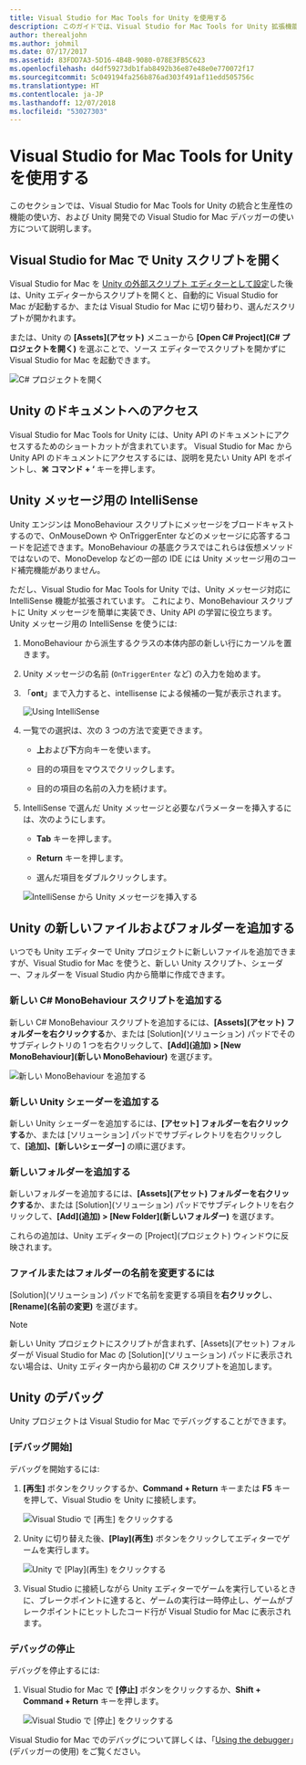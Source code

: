 ```yaml
---
title: Visual Studio for Mac Tools for Unity を使用する
description: このガイドでは、Visual Studio for Mac Tools for Unity 拡張機能を使用する方法について説明します
author: therealjohn
ms.author: johmil
ms.date: 07/17/2017
ms.assetid: 83FDD7A3-5D16-4B4B-9080-078E3FB5C623
ms.openlocfilehash: d4df59273db1fab8492b36e87e48e0e770072f17
ms.sourcegitcommit: 5c049194fa256b876ad303f491af11edd505756c
ms.translationtype: HT
ms.contentlocale: ja-JP
ms.lasthandoff: 12/07/2018
ms.locfileid: "53027303"
---
```

# <a name="using-visual-studio-for-mac-tools-for-unity"></a>Visual Studio for Mac Tools for Unity を使用する

このセクションでは、Visual Studio for Mac Tools for Unity の統合と生産性の機能の使い方、および Unity 開発での Visual Studio for Mac デバッガーの使い方について説明します。

## <a name="opening-unity-scripts-in-visual-studio-for-mac"></a>Visual Studio for Mac で Unity スクリプトを開く

Visual Studio for Mac を [Unity の外部スクリプト エディターとして設定](setup-vsmac-tools-unity.md#configure-unity-for-use-with-visual-studio-for-mac)した後は、Unity エディターからスクリプトを開くと、自動的に Visual Studio for Mac が起動するか、または Visual Studio for Mac に切り替わり、選んだスクリプトが開かれます。

または、Unity の **[Assets]\(アセット\)** メニューから **[Open C# Project]\(C# プロジェクトを開く\)** を選ぶことで、ソース エディターでスクリプトを開かずに Visual Studio for Mac を起動できます。

![C# プロジェクトを開く](media/using-vsmac-tools-unity-image1.png)

## <a name="unity-documentation-access"></a>Unity のドキュメントへのアクセス

Visual Studio for Mac Tools for Unity には、Unity API のドキュメントにアクセスするためのショートカットが含まれています。 Visual Studio for Mac から Unity API のドキュメントにアクセスするには、説明を見たい Unity API をポイントし、**⌘ コマンド + ‘** キーを押します。

## <a name="intellisense-for-unity-messages"></a>Unity メッセージ用の IntelliSense
Unity エンジンは MonoBehaviour スクリプトにメッセージをブロードキャストするので、OnMouseDown や OnTriggerEnter などのメッセージに応答するコードを記述できます。MonoBehaviour の基底クラスではこれらは仮想メソッドではないので、MonoDevelop などの一部の IDE には Unity メッセージ用のコード補完機能がありません。

ただし、Visual Studio for Mac Tools for Unity では、Unity メッセージ対応に IntelliSense 機能が拡張されています。 これにより、MonoBehaviour スクリプトに Unity メッセージを簡単に実装でき、Unity API の学習に役立ちます。 Unity メッセージ用の IntelliSense を使うには:

1. MonoBehaviour から派生するクラスの本体内部の新しい行にカーソルを置きます。

2. Unity メッセージの名前 (`OnTriggerEnter` など) の入力を始めます。

3. 「**ont**」まで入力すると、intellisense による候補の一覧が表示されます。

   ![Using IntelliSense](media/using-vsmac-tools-unity-image2.png)

4. 一覧での選択は、次の 3 つの方法で変更できます。

   * **上**および**下**方向キーを使います。

   * 目的の項目をマウスでクリックします。

   * 目的の項目の名前の入力を続けます。

5. IntelliSense で選んだ Unity メッセージと必要なパラメーターを挿入するには、次のようにします。

   * **Tab** キーを押します。

   * **Return** キーを押します。

   * 選んだ項目をダブルクリックします。

   ![IntelliSense から Unity メッセージを挿入する](media/using-vsmac-tools-unity-image3.png)

## <a name="adding-new-unity-files-and-folders"></a>Unity の新しいファイルおよびフォルダーを追加する

いつでも Unity エディターで Unity プロジェクトに新しいファイルを追加できますが、Visual Studio for Mac を使うと、新しい Unity スクリプト、シェーダー、フォルダーを Visual Studio 内から簡単に作成できます。

### <a name="add-a-new-c-monobehaviour-script"></a>新しい C# MonoBehaviour スクリプトを追加する

新しい C# MonoBehaviour スクリプトを追加するには、**[Assets]\(アセット\) フォルダーを右クリックする**か、または [Solution]\(ソリューション\) パッドでそのサブディレクトリの 1 つを右クリックして、**[Add]\(追加\) > [New MonoBehaviour]\(新しい MonoBehaviour\)** を選びます。

![新しい MonoBehaviour を追加する](media/using-vsmac-tools-unity-image4.png)

### <a name="add-a-new-unity-shader"></a>新しい Unity シェーダーを追加する

新しい Unity シェーダーを追加するには、**[アセット] フォルダーを右クリックする**か、または [ソリューション] パッドでサブディレクトリを右クリックして、**[追加]、[新しいシェーダー]** の順に選びます。

### <a name="add-a-new-folder"></a>新しいフォルダーを追加する

新しいフォルダーを追加するには、**[Assets]\(アセット\) フォルダーを右クリックする**か、または [Solution]\(ソリューション\) パッドでサブディレクトリを右クリックして、**[Add]\(追加\) > [New Folder]\(新しいフォルダー\)** を選びます。

これらの追加は、Unity エディターの [Project]\(プロジェクト\) ウィンドウに反映されます。

### <a name="to-rename-a-file-or-folder"></a>ファイルまたはフォルダーの名前を変更するには
[Solution]\(ソリューション\) パッドで名前を変更する項目を**右クリック**し、**[Rename]\(名前の変更\)** を選びます。

> [!NOTE]
> 新しい Unity プロジェクトにスクリプトが含まれず、[Assets]\(アセット\) フォルダーが Visual Studio for Mac の [Solution]\(ソリューション\) パッドに表示されない場合は、Unity エディター内から最初の C# スクリプトを追加します。

## <a name="unity-debugging"></a>Unity のデバッグ

Unity プロジェクトは Visual Studio for Mac でデバッグすることができます。

### <a name="start-debugging"></a>[デバッグ開始]

デバッグを開始するには:

1. **[再生]** ボタンをクリックするか、**Command + Return** キーまたは **F5** キーを押して、Visual Studio を Unity に接続します。

   ![Visual Studio で [再生] をクリックする](media/using-vsmac-tools-unity-image5.png)

2. Unity に切り替えた後、**[Play]\(再生\)** ボタンをクリックしてエディターでゲームを実行します。

   ![Unity で [Play]\(再生\) をクリックする](media/using-vsmac-tools-unity-image6.png)

3. Visual Studio に接続しながら Unity エディターでゲームを実行しているときに、ブレークポイントに達すると、ゲームの実行は一時停止し、ゲームがブレークポイントにヒットしたコード行が Visual Studio for Mac に表示されます。

### <a name="stop-debugging"></a>デバッグの停止

デバッグを停止するには:

1. Visual Studio for Mac で **[停止]** ボタンをクリックするか、**Shift + Command + Return** キーを押します。

   ![Visual Studio で [停止] をクリックする](media/using-vsmac-tools-unity-image7.png)

Visual Studio for Mac でのデバッグについて詳しくは、「[Using the debugger](debugging.md)」(デバッガーの使用) をご覧ください。
